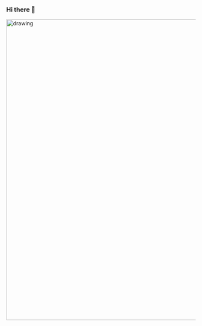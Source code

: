 ### Hi there 👋

<!--
**fozdemir16/fozdemir16** is a ✨ _special_ ✨ repository because its `README.md` (this file) appears on your GitHub profile.

Here are some ideas to get you started:

- 🔭 I’m currently working on ...
- 🌱 I’m currently learning ...
- 👯 I’m looking to collaborate on ...
- 🤔 I’m looking for help with ...
- 💬 Ask me about ...
- 📫 How to reach me: ...
- 😄 Pronouns: ...
- ⚡ Fun fact: ...
-->

<img src="https://user-images.githubusercontent.com/49395473/198677779-0b34e6e6-332d-41cc-8bdc-f2325e8408ef.png" alt="drawing" width="800"/>


